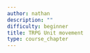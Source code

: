 ```yaml
---
author: nathan
description: ""
difficulty: beginner
title: TRPG Unit movement
type: course_chapter
---
```


